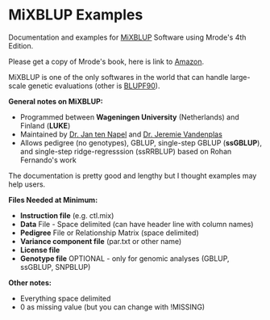 # MiXBLUP Examples

Documentation and examples for [MiXBLUP](https://www.mixblup.eu/) Software using Mrode's 4th Edition. 

Please get a copy of Mrode's book, here is link to <a href="https://www.amazon.com/Linear-Models-Prediction-Genetic-Animals/dp/1800620489/ref=sr_1_1?crid=33JGPUS52K1UE&dib=eyJ2IjoiMSJ9.cgsmL0Fr1_dsmNh9rPNjhw.vmcwro4QogCZwkZPHJzZpKjGIsw_HCn-FWgd3NrPh_M&dib_tag=se&keywords=mrode+4th+edition+linear+models&qid=1723557770&sprefix=mrode+4th+edition+linear+models%2Caps%2C79&sr=8-1" target="_blank">Amazon</a>.

MiXBLUP is one of the only softwares in the world that can handle large-scale genetic evaluations (other is <a href="https://nce.ads.uga.edu/wiki/doku.php?id=start" target="_blank">BLUPF90</a>).

**General notes on MiXBLUP:**

* Programmed between **Wageningen University** (Netherlands) and Finland (**LUKE**)
* Maintained by <a href="https://www.wur.nl/en/persons/jan-ten-napel-1.htm" target="_blank">Dr. Jan ten Napel</a> and <a href="https://research.wur.nl/en/persons/jeremie-vandenplas" target="_blank">Dr. Jeremie Vandenplas</a>
* Allows pedigree (no genotypes), GBLUP, single-step GBLUP (**ssGBLUP**), and single-step ridge-regresssion (ssRRBLUP) based on Rohan Fernando's work

The documentation is pretty good and lengthy but I thought examples may help users.

**Files Needed at Minimum:**

* **Instruction file** (e.g. ctl.mix)
* **Data** File - Space delimited (can have header line with column names)
* **Pedigree** File or Relationship Matrix (space delimited)
* **Variance component file** (par.txt or other name)
* **License file**
* **Genotype file** OPTIONAL - only for genomic analyses (GBLUP, ssGBLUP, SNPBLUP)

**Other notes:**

* Everything space delimited
* 0 as missing value (but you can change with !MISSING)



